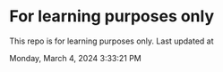 # For learning purposes only
This repo is for learning purposes only.
Last updated at

Monday, March 4, 2024 3:33:21 PM

